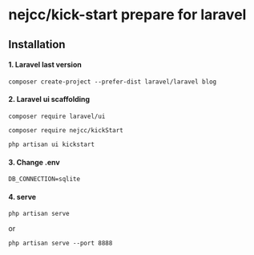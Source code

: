# nejcc/kick-start prepare for laravel

## Installation

#### 1. Laravel last version
```
composer create-project --prefer-dist laravel/laravel blog
```
#### 2. Laravel ui scaffolding
```
composer require laravel/ui
```
```
composer require nejcc/kickStart
```

```
php artisan ui kickstart
```
#### 3. Change .env 

```
DB_CONNECTION=sqlite
```

#### 4. serve

```
php artisan serve
```
or
```
php artisan serve --port 8888
```
